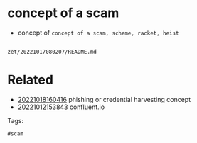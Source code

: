 # concept of a scam

- concept of `concept of a scam, scheme, racket, heist`

```
```

` zet/20221017080207/README.md `

# Related

- [20221018160416](/zet/20221018160416/README.md) phishing or credential harvesting concept
- [20221012153843](/zet/20221012153843/README.md) confluent.io

Tags:

    #scam
